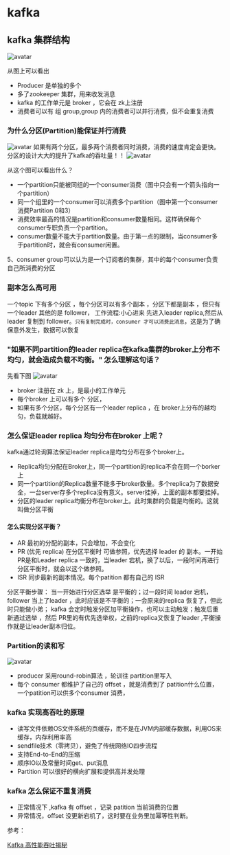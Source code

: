 # kafka

## kafka 集群结构
![avatar](https://mmbiz.qpic.cn/mmbiz_jpg/UdK9ByfMT2O97piaBAkbLvms7mTItc3GmyS0V0gNoPibpYUSMMgUoGCk68FibiaroWSibbus2QYevuKK3OCcgWRjeuw/640)

从图上可以看出
- Producer 是单独的多个
- 多了zookeeper 集群，用来收发消息
- kafka 的工作单元是 broker ，它会在 zk上注册
- 消费者可以有 组 group,group 内的消费者可以并行消费，但不会重复消费

### 为什么分区(Partition)能保证并行消费

![avatar](https://mmbiz.qpic.cn/mmbiz_jpg/UdK9ByfMT2O97piaBAkbLvms7mTItc3GmiabIvjWL8LzbwiaJIz90gBXyZ6G5X32ysNqFEHJbP9IyurwjhuH1smaA/640)
如果有两个分区，最多两个消费者同时消费，消费的速度肯定会更快。分区的设计大大的提升了kafka的吞吐量！！
![avatar](https://mmbiz.qpic.cn/mmbiz_jpg/UdK9ByfMT2O97piaBAkbLvms7mTItc3Gmqn6ZCnNM1NOZlxtcnuHQlKuGSAvrCPHxYcPBDTep0QRnLrrBwGtUlA/640)

从这个图可以看出什么？
- 一个partition只能被同组的一个consumer消费（图中只会有一个箭头指向一个partition）
- 同一个组里的一个consumer可以消费多个partition（图中第一个consumer消费Partition 0和3）
- 消费效率最高的情况是partition和consumer数量相同。这样确保每个consumer专职负责一个partition。
- consumer数量不能大于partition数量。由于第一点的限制，当consumer多于partition时，就会有consumer闲置。

5、consumer group可以认为是一个订阅者的集群，其中的每个consumer负责自己所消费的分区
### 副本怎么高可用
一个topic 下有多个分区 ，每个分区可以有多个副本 ，分区下都是副本 ，但只有一个leader 其他的是 follower，
工作流程:小心进来 先进入leader replica,然后从leader 复制到 follower。`只有复制完成时，consumer 才可以消费此消息`，这是为了确保意外发生，数据可以恢复

### "如果不同partition的leader replica在kafka集群的broker上分布不均匀，就会造成负载不均衡。" 怎么理解这句话？
先看下图
![avatar](https://mmbiz.qpic.cn/mmbiz_jpg/UdK9ByfMT2O97piaBAkbLvms7mTItc3Gm6DGaD0gL28vhqia3DXg7xqLMpvZ3VR94wWXesa33dkvdQsDmSoEiaBicg/640)
- broker 注册在  zk 上，是最小的工作单元
- 每个broker 上可以有多个 分区，
- 如果有多个分区，每个分区有一个leader replica ，在 broker上分布的越均匀，负载就越好。

### 怎么保证leader replica 均匀分布在broker 上呢？
kafka通过轮询算法保证leader replica是均匀分布在多个broker上。

- Replica均匀分配在Broker上，同一个partition的replica不会在同一个borker上
- 同一个partition的Replica数量不能多于broker数量。多个replica为了数据安全，一台server存多个replica没有意义。server挂掉，上面的副本都要挂掉。
- 分区的leader replica均衡分布在broker上。此时集群的负载是均衡的。这就叫做分区平衡

#### 怎么实现分区平衡？
- AR  最初的分配的副本，只会增加，不会变化
- PR (优先 replica) 在分区平衡时 可做参照，优先选择 leader 的 副本。一开始PR是和Leader replica 一致的，当leader 宕机，换了以后，一段时间再进行分区平衡时，就会以这个做参照。
- ISR 同步最新的副本情况。每个patition 都有自己的 ISR 

分区平衡步骤：
当一开始进行分区选举 是平衡的；过一段时间 leader 宕机，follower 当上了leader ，此时应该是不平衡的；一会原来的replica 恢复了，但此时只能做小弟；
kafka 会定时触发分区加平衡操作，也可以主动触发；触发后重新通过选举 ，然后 PR里的有优先选举权，之前的replica又恢复了leader ,平衡操作就是让leader副本归位。

### Partition的读和写
![avatar](https://mmbiz.qpic.cn/mmbiz_jpg/UdK9ByfMT2O97piaBAkbLvms7mTItc3Gmt3ptpu0egz49oLjYdMmaKicoZVIGD1P2Coq7I2PxSxPJNIX3StfRVGA/640)
- producer 采用round-robin算法 ，轮训往 partition里写入
- 每个 consumer 都维护了自己的 offset ，就是消费到了 patition什么位置，一个patition可以供多个consumer 消费，

### kafka 实现高吞吐的原理
- 读写文件依赖OS文件系统的页缓存，而不是在JVM内部缓存数据，利用OS来缓存，内存利用率高
- sendfile技术（零拷贝），避免了传统网络IO四步流程
- 支持End-to-End的压缩
- 顺序IO以及常量时间get、put消息
- Partition 可以很好的横向扩展和提供高并发处理

### kafka 怎么保证不重复消费
- 正常情况下 ,kafka 有 offset ，记录 patition 当前消费的位置
- 异常情况，offset 没更新宕机了，这时要在业务里加幂等性判断。


参考：

[Kafka 高性能吞吐揭秘](https://segmentfault.com/a/1190000003985468)


